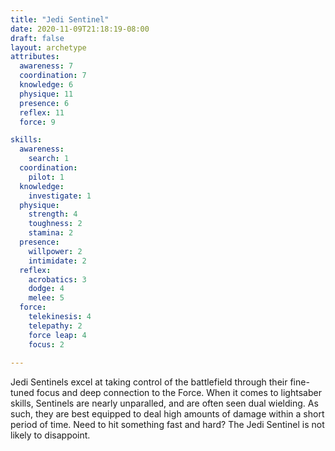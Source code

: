 ```yaml
---
title: "Jedi Sentinel"
date: 2020-11-09T21:18:19-08:00
draft: false
layout: archetype
attributes:
  awareness: 7
  coordination: 7
  knowledge: 6
  physique: 11
  presence: 6
  reflex: 11
  force: 9

skills:
  awareness:
    search: 1
  coordination:
    pilot: 1
  knowledge:
    investigate: 1
  physique:
    strength: 4
    toughness: 2
    stamina: 2
  presence:
    willpower: 2
    intimidate: 2
  reflex:
    acrobatics: 3
    dodge: 4
    melee: 5
  force:
    telekinesis: 4
    telepathy: 2
    force leap: 4
    focus: 2
    
---
```

Jedi Sentinels excel at taking control of the battlefield through their fine-tuned focus and deep connection to the Force. When it comes to lightsaber skills, Sentinels are nearly unparalled, and are often seen dual wielding. As such, they are best equipped to deal high amounts of damage within a short period of time. Need to hit something fast and hard? The Jedi Sentinel is not likely to disappoint.  
